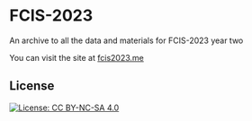 # FCIS-2023
An archive to all the data and materials for FCIS-2023 year two

You can visit the site at [fcis2023.me](https://fcis2023.me)

## License
[![License: CC BY-NC-SA 4.0](https://licensebuttons.net/l/by-nc-sa/4.0/80x15.png)](https://creativecommons.org/licenses/by-nc-sa/4.0/)
